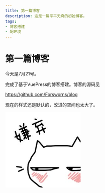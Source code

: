 ```yaml
---
title: 第一篇博客
description: 这是一篇平平无奇的初始博客。
tags: 
- 博客搭建
- 配环境
---
```




# 第一篇博客

今天是7月21号。

完成了基于VuePress的博客搭建。博客的源码见

https://github.com/Forsworns/blog

现在的样式还是默认的，改进的空间也太大了。

![](./embarrassed.jpg)



